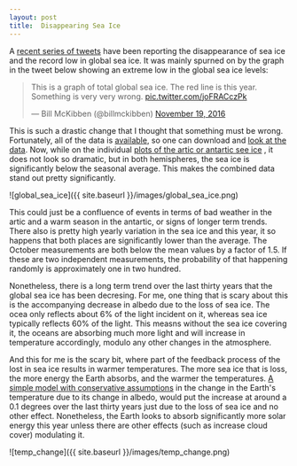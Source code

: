 ```yaml
---
layout: post
title:  Disappearing Sea Ice
---
```


A [recent series of tweets](https://twitter.com/search?q=sea%20ice&src=typd) have been reporting the 
disappearance of sea ice and the record low in global sea ice.   It was mainly spurned on by the 
graph in the tweet below showing an extreme low in the global sea ice levels:

<blockquote class="twitter-tweet" data-lang="en"><p lang="en" dir="ltr">This is a graph of total global sea ice. The red line is this year. Something is very very wrong. <a href="https://t.co/joFRACczPk">pic.twitter.com/joFRACczPk</a></p>&mdash; Bill McKibben (@billmckibben) <a href="https://twitter.com/billmckibben/status/799783145356886016">November 19, 2016</a></blockquote>
<script async src="//platform.twitter.com/widgets.js" charset="utf-8"></script>

This is such a drastic change that I thought that something must be wrong.   Fortunately, all of the data is [available](ftp://sidads.colorado.edu/DATASETS/NOAA/G02135/), so one can download and [look at the data](https://github.com/crawfordsm/crawfordsm.github.io/blob/master/_posts/nsidc/NSIDC%20data.ipynb).   Now, while on the individual [plots of the artic or antartic see ice](http://nsidc.org/arcticseaicenews/charctic-interactive-sea-ice-graph/) , it does not look so dramatic, but in both hemispheres, the sea ice is significantly below the seasonal average.  This makes the combined data stand out pretty significantly.   

![global_sea_ice]({{ site.baseurl }}/images/global_sea_ice.png)

This could just be a confluence of events in terms of bad weather in the artic and a warm season in the antartic, or signs of longer term trends.   There also is pretty high yearly variation in the sea ice and this year, it so happens that both places are significantly lower than the average.   The October measurements are both below the mean values by a factor of 1.5.  If these are two independent measurements, the probability of that happening randomly is approximately one in two hundred.  

Nonetheless, there is a long term trend over the last thirty years that the global sea ice has been decresing.  For me, one thing that is scary about this is the accompanying decrease in albedo due to the loss of sea ice.   The ocea only reflects about 6% of the light incident on it, whereas sea ice typically reflects 60% of the light.  This measns without the sea ice covering it, the oceans are absorbing much more light and will increase in temperature accordingly, modulo any other changes in the atmosphere.   

And this for me is the scary bit, where part of the feedback process of the lost in sea ice results in warmer temperatures.  The more sea ice that is loss, the more energy the Earth absorbs, and the warmer the temperatures.  [A simple model with  conservative assumptions](https://github.com/crawfordsm/crawfordsm.github.io/blob/master/_posts/nsidc/NSIDC%20data.ipynb) in the change in the Earth's temperature due to its change in albedo, would put the increase at around a 0.1 degrees over the last thirty years just due to the loss of sea ice and no other effect.  Nonetheless, the Earth looks to absorb significantly more solar energy this year unless there are other effects (such as increase cloud cover) modulating it. 


![temp_change]({{ site.baseurl }}/images/temp_change.png)
